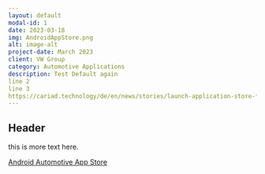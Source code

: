 ```yaml
---
layout: default
modal-id: 1
date: 2023-03-18
img: AndroidAppStore.png
alt: image-alt
project-date: March 2023
client: VW Group
category: Automotive Applications
description: Test Default again
line 2
line 3
https://cariad.technology/de/en/news/stories/launch-application-store-for-volkswagen-group.html
---
```


## Header

this is more text here.

[Android Automotive App Store](https://cariad.technology/de/en/news/stories/launch-application-store-for-volkswagen-group.html)
